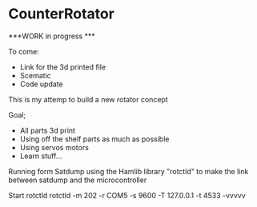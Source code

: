 # CounterRotator

***WORK in progress ***

To come:
- Link for the 3d printed file
- Scematic
- Code update

This is my attemp to build a new rotator concept

Goal;
- All parts 3d print
- Using off the shelf parts as much as possible
- Using servos motors
- Learn stuff...
  

Running form Satdump using the Hamlib library "rotctld" to make the link between satdump and the microcontroller

Start rotctld
  rotctld -m 202 -r COM5 -s 9600 -T 127.0.0.1 -t 4533 -vvvvv
